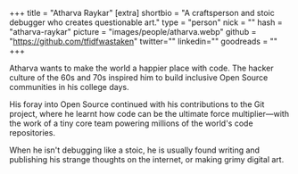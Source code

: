 +++
title = "Atharva Raykar"
[extra]
shortbio = "A craftsperson and stoic debugger who creates questionable art."
type = "person"
nick = ""
hash = "atharva-raykar"
picture = "images/people/atharva.webp"
github = "https://github.com/tfidfwastaken"
twitter=""
linkedin=""
goodreads = ""
+++

  <p class="text-black text-base leading-normal  md:text-xl lg:text-xl md:leading-snug font-light pb-4 md:pb-7">
  Atharva wants to make the world a happier place with code. The hacker culture of the 60s and 70s inspired him to build inclusive Open Source communities in his college days.
  </p>
  <p class="text-black text-base leading-normal  md:text-xl lg:text-xl md:leading-snug font-light pb-4 md:pb-7">
  His foray into Open Source continued with his contributions to the Git project, where he learnt how code can be the ultimate force multiplier—with the work of a tiny core team powering millions of the world's code repositories.
  </p>
  <p class="text-black text-base leading-normal  md:text-xl lg:text-xl md:leading-snug font-light pb-4 md:pb-7">
  When he isn't debugging like a stoic, he is usually found writing and publishing his strange thoughts on the internet, or making grimy digital art.
  </p>

